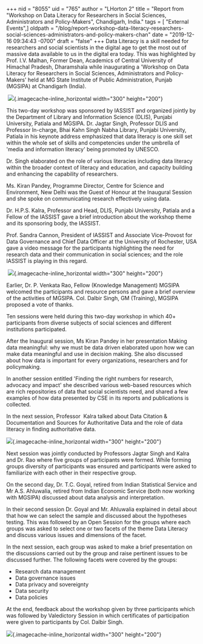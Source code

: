 +++
nid = "8055"
uid = "765"
author = "LHorton 2"
title = "Report from \"Workshop on Data Literacy for Researchers in Social Sciences, Administrators and Policy-Makers\", Chandigarh, India."
tags = [ "External Events",]
oldpath = "/blog/report-workshop-data-literacy-researchers-social-sciences-administrators-and-policy-makers-chan"
date = "2019-12-16 09:34:43 -0700"
draft = "false"
+++
Data Literacy is a skill needed for researchers and social scientists in
the digital age to get the most out of massive data available to us in
the digital era today. This was highlighted by Prof. I.V. Malhan, Former
Dean, Academics of Central University of Himachal Pradesh, Dharamshala
while inaugurating a 'Workshop on Data Literacy for Researchers in
Social Sciences, Administrators and Policy-Makers' held at MG State
Institute of Public Administration, Punjab (MGSIPA) at Chandigarh
(India).

 ![](/img/blog/img_7855.jpg){.imagecache-inline_horizontal
width="300" height="200"}

This two-day workshop was sponsored by IASSIST and organized jointly by
the Department of Library and Information Science (DLIS), Punjabi
University, Patiala and MGSIPA. Dr. Jagtar Singh, Professor DLIS and
Professor In-charge, Bhai Kahn Singh Nabha Library, Punjabi University,
Patiala in his keynote address emphasized that data literacy is one
skill set within the whole set of skills and competencies under the
umbrella of 'media and information literacy' being promoted by UNESCO.

Dr. Singh elaborated on the role of various literacies including data
literacy within the broader context of literacy and education, and
capacity building and enhancing the capability of researchers. 

Ms. Kiran Pandey, Programme Director, Centre for Science and
Environment, New Delhi was the Guest of Honour at the Inaugural Session
and she spoke on communicating research effectively using data.

Dr. H.P.S. Kalra, Professor and Head, DLIS, Punjabi University, Patiala
and a Fellow of the IASSIST gave a brief introduction about the workshop
theme and its sponsoring body, the IASSIST.

Prof. Sandra Cannon, President of IASSIST and Associate Vice-Provost for
Data Governance and Chief Data Officer at the University of Rochester,
USA gave a video message for the participants highlighting the need for
research data and their communication in social sciences; and the role
IASSIST is playing in this regard.

 ![](/img/blog/img_7862.jpg){.imagecache-inline_horizontal
width="300" height="200"}

Earlier, Dr. P. Venkata Rao, Fellow (Knowledge Management) MGSIPA
welcomed the participants and resource persons and gave a brief overview
of the activities of MGSIPA. Col. Dalbir Singh, GM (Training), MGSIPA
proposed a vote of thanks. 

Ten sessions were held during this two-day workshop in which 40+
participants from diverse subjects of social sciences and different
institutions participated.

After the Inaugural session, Ms Kiran Pandey in her presentation Making
data meaningful: why we must be data driven elaborated upon how we can
make data meaningful and use in decision making. She also discussed
about how data is important for every organizations, researchers and for
policymaking.

In another session entitled 'Finding the right numbers for research,
advocacy and impact' she described various web-based resources which
are rich repositories of data that social scientists need, and shared a
few examples of how data presented by CSE in its reports and
publications is collected.

In the next session, Professor  Kalra talked about Data Citation &
Documentation and Sources for Authoritative Data and the role of data
literacy in finding authoritative data.

![](/img/blog/img_7876.jpg){.imagecache-inline_horizontal
width="300" height="200"}

Next session was jointly conducted by Professors Jagtar Singh and Kalra
and Dr. Rao where five groups of participants were formed. While forming
groups diversity of participants was ensured and participants were asked
to familiarize with each other in their respective group.

On the second day, Dr. T.C. Goyal, retired from Indian Statistical
Service and Mr A.S. Ahluwalia, retired from Indian Economic Service
(both now working with MGSIPA) discussed about data analysis and
interpretation.

In their second session Dr. Goyal and Mr. Ahluwalia explained in detail
about that how we can select the sample and discussed about the
hypotheses testing. This was followed by an Open Session for the groups
where each groups was asked to select one or two facets of the theme
Data Literacy and discuss various issues and dimensions of the facet. 

In the next session, each group was asked to make a brief presentation
on the discussions carried out by the group and raise pertinent issues
to be discussed further. The following facets were covered by the
groups:

-   Research data management
-   Data governance issues
-   Data privacy and sovereignty
-   Data security
-   Data policies

At the end, feedback about the workshop given by three participants
which was followed by Valedictory Session in which certificates of
participation were given to participants by Col. Dalbir Singh.

![](/img/blog/img_7919.jpg){.imagecache-inline_horizontal
width="300" height="200"}
